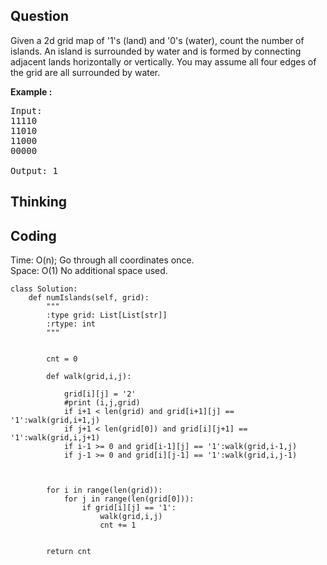 ## Question
Given a 2d grid map of '1's (land) and '0's (water), count the number of islands. An island is surrounded by water and is formed by connecting adjacent lands horizontally or vertically. You may assume all four edges of the grid are all surrounded by water.

**Example :**   
<pre>
Input:
11110
11010
11000
00000

Output: 1
</pre>

## Thinking

## Coding
Time: O(n); Go through all coordinates once.<br>
Space: O(1) No additional space used.
```python3
class Solution:
    def numIslands(self, grid):
        """
        :type grid: List[List[str]]
        :rtype: int
        """
        
        
        cnt = 0
        
        def walk(grid,i,j):
            
            grid[i][j] = '2'
            #print (i,j,grid)
            if i+1 < len(grid) and grid[i+1][j] == '1':walk(grid,i+1,j)
            if j+1 < len(grid[0]) and grid[i][j+1] == '1':walk(grid,i,j+1)
            if i-1 >= 0 and grid[i-1][j] == '1':walk(grid,i-1,j)
            if j-1 >= 0 and grid[i][j-1] == '1':walk(grid,i,j-1)
            
            
        
        for i in range(len(grid)):
            for j in range(len(grid[0])):
                if grid[i][j] == '1':
                    walk(grid,i,j)
                    cnt += 1
                    
                
        return cnt
```

